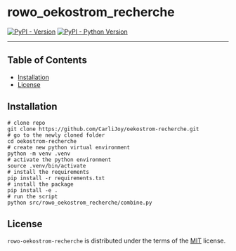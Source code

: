 # rowo_oekostrom_recherche

[![PyPI - Version](https://img.shields.io/pypi/v/rowo-oekostrom-recherche.svg)](https://pypi.org/project/rowo-oekostrom-recherche)
[![PyPI - Python Version](https://img.shields.io/pypi/pyversions/rowo-oekostrom-recherche.svg)](https://pypi.org/project/rowo-oekostrom-recherche)

-----

## Table of Contents

- [Installation](#installation)
- [License](#license)

## Installation

```console
# clone repo
git clone https://github.com/CarliJoy/oekostrom-recherche.git
# go to the newly cloned folder
cd oekostrom-recherche
# create new python virtual environment
python -m venv .venv
# activate the python environment
source .venv/bin/activate
# install the requirements
pip install -r requirements.txt
# install the package
pip install -e .
# run the script
python src/rowo_oekostrom_recherche/combine.py
```

## License

`rowo-oekostrom-recherche` is distributed under the terms of the [MIT](https://spdx.org/licenses/MIT.html) license.
